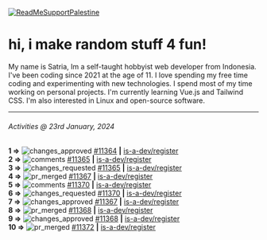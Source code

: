 [![ReadMeSupportPalestine](https://github.com/Safouene1/support-palestine-banner/blob/master/banner-support.svg)](https://github.com/Safouene1/support-palestine-banner)
# hi, i make random stuff 4 fun!

My name is Satria, Im a self-taught hobbyist web developer from Indonesia. I've been coding since 2021 at the age of 11. I love spending my free time coding and experimenting with new technologies. I spend most of my time working on personal projects. I'm currently learning Vue.js and Tailwind CSS. I'm also interested in Linux and open-source software.

---

<!--RECENT_ACTIVITY:last_update-->
###### Activities @ 23rd January, 2024
<!--RECENT_ACTIVITY:last_update_end-->

<!--RECENT_ACTIVITY:start-->
**1 =>** ![changes_approved](https://cdn.jsdelivr.net/gh/Readme-Workflows/Readme-Icons@main/icons/octicons/ApprovedChanges.svg) [#11364](https://github.com/is-a-dev/register/pull/11364#pullrequestreview-1836695906) **|** [is-a-dev/register](https://github.com/is-a-dev/register)<br>
**2 =>** ![comments](https://cdn.jsdelivr.net/gh/Readme-Workflows/Readme-Icons@main/icons/octicons/Comment.svg) [#11365](https://github.com/is-a-dev/register/pull/11365#discussion_r1461998205) **|** [is-a-dev/register](https://github.com/is-a-dev/register)<br>
**3 =>** ![changes_requested](https://cdn.jsdelivr.net/gh/Readme-Workflows/Readme-Icons@main/icons/octicons/RequestedChanges.svg) [#11365](https://github.com/is-a-dev/register/pull/11365#pullrequestreview-1836694085) **|** [is-a-dev/register](https://github.com/is-a-dev/register)<br>
**4 =>** ![pr_merged](https://cdn.jsdelivr.net/gh/Readme-Workflows/Readme-Icons@main/icons/octicons/PullRequestMerged.svg) [#11367](https://github.com/is-a-dev/register/pull/11367) **|** [is-a-dev/register](https://github.com/is-a-dev/register)<br>
**5 =>** ![comments](https://cdn.jsdelivr.net/gh/Readme-Workflows/Readme-Icons@main/icons/octicons/Comment.svg) [#11370](https://github.com/is-a-dev/register/pull/11370#discussion_r1461995618) **|** [is-a-dev/register](https://github.com/is-a-dev/register)<br>
**6 =>** ![changes_requested](https://cdn.jsdelivr.net/gh/Readme-Workflows/Readme-Icons@main/icons/octicons/RequestedChanges.svg) [#11370](https://github.com/is-a-dev/register/pull/11370#pullrequestreview-1836689848) **|** [is-a-dev/register](https://github.com/is-a-dev/register)<br>
**7 =>** ![changes_approved](https://cdn.jsdelivr.net/gh/Readme-Workflows/Readme-Icons@main/icons/octicons/ApprovedChanges.svg) [#11367](https://github.com/is-a-dev/register/pull/11367#pullrequestreview-1836686756) **|** [is-a-dev/register](https://github.com/is-a-dev/register)<br>
**8 =>** ![pr_merged](https://cdn.jsdelivr.net/gh/Readme-Workflows/Readme-Icons@main/icons/octicons/PullRequestMerged.svg) [#11368](https://github.com/is-a-dev/register/pull/11368) **|** [is-a-dev/register](https://github.com/is-a-dev/register)<br>
**9 =>** ![changes_approved](https://cdn.jsdelivr.net/gh/Readme-Workflows/Readme-Icons@main/icons/octicons/ApprovedChanges.svg) [#11368](https://github.com/is-a-dev/register/pull/11368#pullrequestreview-1836683193) **|** [is-a-dev/register](https://github.com/is-a-dev/register)<br>
**10 =>** ![pr_merged](https://cdn.jsdelivr.net/gh/Readme-Workflows/Readme-Icons@main/icons/octicons/PullRequestMerged.svg) [#11372](https://github.com/is-a-dev/register/pull/11372) **|** [is-a-dev/register](https://github.com/is-a-dev/register)<br>
<!--RECENT_ACTIVITY:end-->
